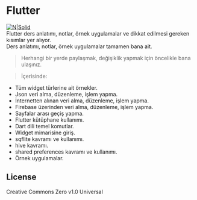 <h1 class="code-line" data-line-start=0 data-line-end=1 ><a id="Flutter_0"></a>Flutter</h1>
<p class="has-line-data" data-line-start="2" data-line-end="5"><a href="http://www.artistscompany.digital/"><img src="https://play-lh.googleusercontent.com/4ChxU_bzuJe8ix7IC7fYOq5xH3rtDjDMFogy4NsF6l8jNH9Q_G7z-QUWoZtWvkliyw=w2247-h1264-rw" alt="N|Solid"></a><br>
Flutter ders anlatımı, notlar, örnek uygulamalar ve dikkat edilmesi gereken kısımlar yer alıyor.<br>
Ders anlatımı, notlar, örnek uygulamalar tamamen bana ait.</p>
<blockquote>
<p class="has-line-data" data-line-start="5" data-line-end="6">Herhangi bir yerde paylaşmak, değişiklik yapmak için öncelikle bana ulaşınız.</p>
</blockquote>
<blockquote>
<p class="has-line-data" data-line-start="7" data-line-end="8">İçerisinde:</p>
</blockquote>
<ul>
<li class="has-line-data" data-line-start="8" data-line-end="9">Tüm widget türlerine ait örnekler.</li>
<li class="has-line-data" data-line-start="9" data-line-end="10">Json veri alma, düzenleme, işlem yapma.</li>
<li class="has-line-data" data-line-start="10" data-line-end="11">İnternetten alınan veri alma, düzenleme, işlem yapma.</li>
<li class="has-line-data" data-line-start="11" data-line-end="12">Firebase üzerinden veri alma, düzenleme, işlem yapma.</li>
<li class="has-line-data" data-line-start="12" data-line-end="13">Sayfalar arası geçiş yapma.</li>
<li class="has-line-data" data-line-start="13" data-line-end="14">Flutter kütüphane kullanımı.</li>
<li class="has-line-data" data-line-start="14" data-line-end="15">Dart dili temel komutlar.</li>
<li class="has-line-data" data-line-start="15" data-line-end="16">Widget mimarisine giriş.</li>
<li class="has-line-data" data-line-start="16" data-line-end="17">sqflite kavramı ve kullanımı.</li>
<li class="has-line-data" data-line-start="16" data-line-end="17">hive kavramı.</li>
<li class="has-line-data" data-line-start="16" data-line-end="17">shared preferences  kavramı ve kullanımı.</li>
<li class="has-line-data" data-line-start="16" data-line-end="17">Örnek uygulamalar.</li>
</ul>
<h2 class="code-line" data-line-start=22 data-line-end=24 ><a id="License_22"></a>License</h2>
<p class="has-line-data" data-line-start="25" data-line-end="26">Creative Commons Zero v1.0 Universal</p>
